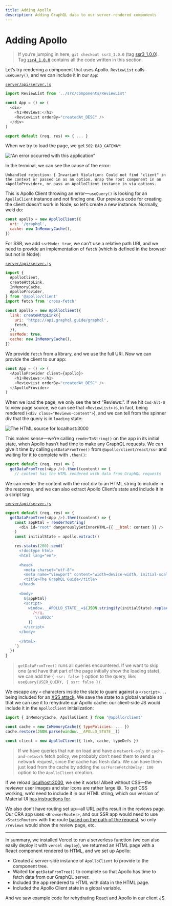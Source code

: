 ```yaml
---
title: Adding Apollo
description: Adding GraphQL data to our server-rendered components
---
```


# Adding Apollo

> If you’re jumping in here, `git checkout ssr3_1.0.0` (tag [ssr3_1.0.0](https://github.com/GraphQLGuide/guide/tree/ssr3_1.0.0)). Tag [`ssr4_1.0.0`](https://github.com/GraphQLGuide/guide/tree/ssr4_1.0.0) contains all the code written in this section.

Let’s try rendering a component that uses Apollo. `ReviewList` calls `useQuery()`, and we can include it in our `App`:

[`server/api/server.js`](https://github.com/GraphQLGuide/guide/blob/ssr4_1.0.0/server/api/server.js)

```js
import ReviewList from '../src/components/ReviewList'

const App = () => (
  <div>
    <h1>Reviews:</h1>
    <ReviewList orderBy="createdAt_DESC" />
  </div>
)

export default (req, res) => { ... }
```

When we try to load the page, we get `502 BAD_GATEWAY`:

![“An error occurred with this application”](../img/ssr-502-error.png)

In the terminal, we can see the cause of the error:

```
Unhandled rejection: { Invariant Violation: Could not find "client" in the context or passed in as an option. Wrap the root component in an <ApolloProvider>, or pass an ApolloClient instance in via options.
```

This is Apollo Client throwing an error—`useQuery()` is looking for an `ApolloClient` instance and not finding one. Our previous code for creating the client doesn’t work in Node, so let’s create a new instance. Normally, we’d do:

```js
const apollo = new ApolloClient({
  uri: '/graphql',
  cache: new InMemoryCache(),
})
```

For SSR, we add `ssrMode: true`, we can’t use a relative path URI, and we need to provide an implementation of `fetch` (which is defined in the browser but not in Node):

[`server/api/server.js`](https://github.com/GraphQLGuide/guide/blob/ssr4_1.0.0/server/api/server.js)

```js
import {
  ApolloClient,
  createHttpLink,
  InMemoryCache,
  ApolloProvider,
} from '@apollo/client'
import fetch from 'cross-fetch'

const apollo = new ApolloClient({
  link: createHttpLink({
    uri: 'https://api.graphql.guide/graphql',
    fetch,
  }),
  ssrMode: true,
  cache: new InMemoryCache(),
})
```

We provide `fetch` from a library, and we use the full URI. Now we can provide the client to our app:

```js
const App = () => (
  <ApolloProvider client={apollo}>
    <h1>Reviews:</h1>
    <ReviewList orderBy="createdAt_DESC" />
  </ApolloProvider>
)
```

When we load the page, we only see the text “Reviews:”. If we hit `Cmd-Alt-U` to view page source, we can see that `<ReviewList>` is, in fact, being rendered (`<div class="Reviews-content">`), and we can tell from the spinner div that the query is in `loading` state:

![The HTML source for localhost:3000](../img/ssr-spinner.png)

This makes sense—we’re calling `renderToString()` on the app in its initial state, when Apollo hasn’t had time to make any GraphQL requests. We can give it time by calling `getDataFromTree()` from `@apollo/client/react/ssr` and waiting for it to complete with `.then()`:

```js
export default (req, res) => {
  getDataFromTree(<App />).then((content) => {
    // content has the HTML rendered with data from GraphQL requests
```

We can render the content with the root div to an HTML string to include in the response, and we can also extract Apollo Client’s state and include it in a script tag:

[`server/api/server.js`](https://github.com/GraphQLGuide/guide/blob/ssr4_1.0.0/server/api/server.js)

```js
export default (req, res) => {
  getDataFromTree(<App />).then((content) => {
    const appHtml = renderToString(
      <div id="root" dangerouslySetInnerHTML={{ __html: content }} />
    )
    const initialState = apollo.extract()

    res.status(200).send(`
      <!doctype html>
      <html lang="en">
      
      <head>
        <meta charset="utf-8">
        <meta name="viewport" content="width=device-width, initial-scale=1, shrink-to-fit=no">
        <title>The GraphQL Guide</title>
      </head>
      
      <body>
        ${appHtml}
        <script>
          window.__APOLLO_STATE__=${JSON.stringify(initialState).replace(
            /</g,
            '\\u003c'
          )}
        </script>
      </body>
      
      </html>
    `)
  })
}
```

> `getDataFromTree()` runs all queries encountered. If we want to skip one (and have that part of the page initially show the loading state), we can add the `{ ssr: false }` option to the query, like: `useQuery(USER_QUERY, { ssr: false })`.

We escape any `<` characters inside the state to guard against a `</script>...` being included for an [XSS attack](https://en.wikipedia.org/wiki/Cross-site_scripting). We save the state to a global variable so that we can use it to rehydrate our Apollo cache: our client-side JS would include it in the `ApolloClient` initialization:

```js
import { InMemoryCache, ApolloClient } from '@apollo/client'

const cache = new InMemoryCache({ typePolicies: ... })
cache.restore(JSON.parse(window.__APOLLO_STATE__))

const client = new ApolloClient({ link, cache, typeDefs })
```

> If we have queries that run on load and have a `network-only` or `cache-and-network` fetch policy, we probably don’t need them to send a network request, since the cache has fresh data. We can have them just load from the cache by adding the `ssrForceFetchDelay: 100` option to the `ApolloClient` creation.

If we reload [localhost:3000](http://localhost:3000/), we see it works! Albeit without CSS—the reviewer user images and star icons are rather large 😄. To get CSS working, we’d need to include it in our HTML string, which our version of Material UI [has instructions for](https://v3.material-ui.com/guides/server-rendering/#the-server-side).

We also don’t have routing set up—all URL paths result in the reviews page. Our CRA app uses `<BrowserRouter>`, and our SSR app would need to use `<StaticRouter>` with the route [based on the path of the request](https://reactrouter.com/web/guides/server-rendering), so only `/reviews` would show the review page, etc.

---

In summary, we installed Vercel to run a serverless function (we can also easily deploy it with `vercel deploy`), we returned an HTML page with a React component rendered to HTML, and we set up Apollo:

- Created a server-side instance of `ApolloClient` to provide to the component tree.
- Waited for `getDataFromTree()` to complete so that Apollo has time to fetch data from our GraphQL server.
- Included the app rendered to HTML with data in the HTML page.
- Included the Apollo Client state in a global variable.

And we saw example code for rehydrating React and Apollo in our client JS.